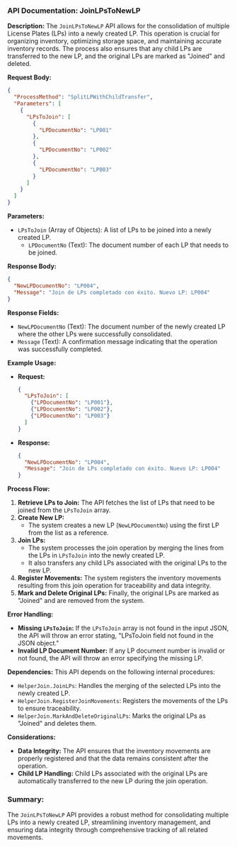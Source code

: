### API Documentation: JoinLPsToNewLP

**Description:**
The `JoinLPsToNewLP` API allows for the consolidation of multiple License Plates (LPs) into a newly created LP. This operation is crucial for organizing inventory, optimizing storage space, and maintaining accurate inventory records. The process also ensures that any child LPs are transferred to the new LP, and the original LPs are marked as "Joined" and deleted.

**Request Body:**
```json
{
  "ProcessMethod": "SplitLPWithChildTransfer",
  "Parameters": [
    {
      "LPsToJoin": [
        {
          "LPDocumentNo": "LP001"
        },
        {
          "LPDocumentNo": "LP002"
        },
        {
          "LPDocumentNo": "LP003"
        }
      ]
    }
  ]
}
```

**Parameters:**

- `LPsToJoin` (Array of Objects): A list of LPs to be joined into a newly created LP.
  - `LPDocumentNo` (Text): The document number of each LP that needs to be joined.

**Response Body:**
```json
{
  "NewLPDocumentNo": "LP004",
  "Message": "Join de LPs completado con éxito. Nuevo LP: LP004"
}
```

**Response Fields:**

- `NewLPDocumentNo` (Text): The document number of the newly created LP where the other LPs were successfully consolidated.
- `Message` (Text): A confirmation message indicating that the operation was successfully completed.

**Example Usage:**

- **Request:**
    ```json
    {
      "LPsToJoin": [
        {"LPDocumentNo": "LP001"},
        {"LPDocumentNo": "LP002"},
        {"LPDocumentNo": "LP003"}
      ]
    }
    ```

- **Response:**
    ```json
    {
      "NewLPDocumentNo": "LP004",
      "Message": "Join de LPs completado con éxito. Nuevo LP: LP004"
    }
    ```

**Process Flow:**

1. **Retrieve LPs to Join:** The API fetches the list of LPs that need to be joined from the `LPsToJoin` array.
2. **Create New LP:** 
   - The system creates a new LP (`NewLPDocumentNo`) using the first LP from the list as a reference.
3. **Join LPs:** 
   - The system processes the join operation by merging the lines from the LPs in `LPsToJoin` into the newly created LP.
   - It also transfers any child LPs associated with the original LPs to the new LP.
4. **Register Movements:** The system registers the inventory movements resulting from this join operation for traceability and data integrity.
5. **Mark and Delete Original LPs:** Finally, the original LPs are marked as "Joined" and are removed from the system.

**Error Handling:**

- **Missing `LPsToJoin`:** If the `LPsToJoin` array is not found in the input JSON, the API will throw an error stating, "LPsToJoin field not found in the JSON object."
- **Invalid LP Document Number:** If any LP document number is invalid or not found, the API will throw an error specifying the missing LP.

**Dependencies:**
This API depends on the following internal procedures:
- `HelperJoin.JoinLPs`: Handles the merging of the selected LPs into the newly created LP.
- `HelperJoin.RegisterJoinMovements`: Registers the movements of the LPs to ensure traceability.
- `HelperJoin.MarkAndDeleteOriginalLPs`: Marks the original LPs as "Joined" and deletes them.

**Considerations:**

- **Data Integrity:** The API ensures that the inventory movements are properly registered and that the data remains consistent after the operation.
- **Child LP Handling:** Child LPs associated with the original LPs are automatically transferred to the new LP during the join operation.

### Summary:
The `JoinLPsToNewLP` API provides a robust method for consolidating multiple LPs into a newly created LP, streamlining inventory management, and ensuring data integrity through comprehensive tracking of all related movements.